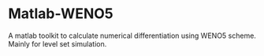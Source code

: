 # Matlab-WENO5
A matlab toolkit to calculate numerical differentiation using WENO5 scheme. Mainly for level set simulation.
